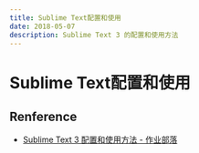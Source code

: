 ```yaml
---
title: Sublime Text配置和使用
date: 2018-05-07
description: Sublime Text 3 的配置和使用方法
---
```


# Sublime Text配置和使用

## Renference

- [Sublime Text 3 配置和使用方法 - 作业部落](https://www.zybuluo.com/king/note/47271)

